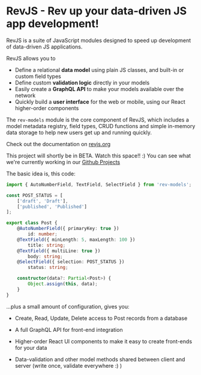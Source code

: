 # RevJS - Rev up your data-driven JS app development!

RevJS is a suite of JavaScript modules designed to speed up development of
data-driven JS applications.

RevJS allows you to

 * Define a relational **data model** using plain JS classes, and built-in or custom field types
 * Define custom **validation logic** directly in your models
 * Easily create a **GraphQL API** to make your models available over the network
 * Quickly build a **user interface** for the web or mobile, using our React higher-order components

The `rev-models` module is the core component of RevJS, which includes a model metadata
registry, field types, CRUD functions and simple in-memory data storage to help new
users get up and running quickly.

Check out the documentation on [revjs.org](https://revjs.org/)

This project will shortly be in BETA. Watch this space!! :)
You can see what we're currently working in our
[Github Projects](https://github.com/RevJS/revjs/projects)

The basic idea is, this code:

```typescript
import { AutoNumberField, TextField, SelectField } from 'rev-models';

const POST_STATUS = [
    ['draft', 'Draft'],
    ['published', 'Published']
];

export class Post {
    @AutoNumberField({ primaryKey: true })
        id: number;
    @TextField({ minLength: 5, maxLength: 100 })
        title: string;
    @TextField({ multiLine: true })
        body: string;
    @SelectField({ selection: POST_STATUS })
        status: string;

    constructor(data?: Partial<Post>) {
        Object.assign(this, data);
    }
}

```

...plus a small amount of configuration, gives you:

 * Create, Read, Update, Delete access to Post records from a database

 * A full GraphQL API for front-end integration

 * Higher-order React UI components to make it easy to create front-ends for your data

 * Data-validation and other model methods shared between client and server (write once, validate everywhere :) )
